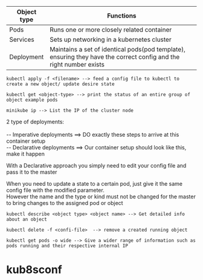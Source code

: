 
| Object type  | Functions |
| ------------- | ------------- |
| Pods  | Runs one or more closely related container  |
| Services  | Sets up networking in a kubernetes cluster  |
| Deployment  | Maintains a set of identical pods(pod template), ensuring they have the correct config and the right number exists  |


```
kubectl apply -f <filename> --> feed a config file to kubectl to create a new object/ update desire state
```

```
kubectl get <object-type> --> print the status of an entire group of object example pods
```

```
minikube ip --> List the IP of the cluster node
```

2 type of deployments:<br/><br/>
-- Imperative deployments ==> DO exactly these steps to arrive at this container setup <br/>
-- Declarative deployments ==> Our container setup should look like this, make it happen <br/>

With a Declarative approach you simply need to edit your config file and pass it to the master<br/>

When you need to update a state to a certain pod, just give it the same config file with the modified parameter.<br/>
However the name and the type or kind must not be changed for the master to bring changes to the assigned pod or object

```
kubectl describe <object type> <object name> --> Get detailed info about an object
```

```
kubectl delete -f <confi-file>  --> remove a created running object
```

```
kubectl get pods -o wide --> Give a wider range of information such as pods running and their respective internal IP
```
# kub8sconf
